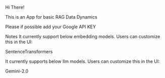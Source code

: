 Hi There!

This is an App for basic RAG Data Dynamics

Please if possible add your Google API KEY

Notes
It currently support below embedding models. Users can customize this in the UI:

SentenceTransformers

It currently supports below llm models. Users can customize this in the UI:

Gemini-2.0
